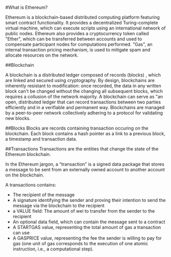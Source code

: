 #What is Ethereum?

Ethereum is a blockchain-based distributed computing platform featuring smart contract functionality.
It provides a decentralized Turing-complete virtual machine, which can execute scripts using an international network of public nodes. Ethereum also provides a cryptocurrency token called "Ether", which can be transferred between accounts and used to compensate participant nodes for computations performed. "Gas", an internal transaction pricing mechanism, is used to mitigate spam and allocate resources on the network.

##Blockchain

A blockchain is a distributed ledger composed of records (blocks) , which are linked and secured using cryptography.  By design, blockchains are inherently resistant to modification: once recorded, the data in any written block can't be changed  without the changing all subsequent blocks, which requires a collusion of the network majority. A blockchain can serve as "an open, distributed ledger that can record transactions between two parties efficiently and in a verifiable and permanent way. Blockchains are managed by a peer-to-peer network collectively adhering to a protocol for validating new blocks.

##Blocks
Blocks are records containing transaction occuring on the blockchain.
Each block  contains a hash pointer as a link to a previous block, a timestamp and transaction data.

##Transactions
Transactions are the entities that change the state of the Ethereum blockchain.

In the Ethereum jargon, a “transaction” is a signed data package that stores a message to be sent from an externally owned account to another account on the blockchain.

A transactions contains:
* The recipient of the message
* A signature identifying the sender and proving their intention to send the message via the blockchain to the recipient
* a VALUE field: The amount of wei to transfer from the sender to the recipient
* An optional data field, which can contain the message sent to a contract
* A STARTGAS value, representing the total amount of gas a transaction can use
* A GASPRICE value, representing the fee the sender is willing to pay for gas (one unit of gas corresponds to the execution of one atomic instruction, i.e., a computational step).
